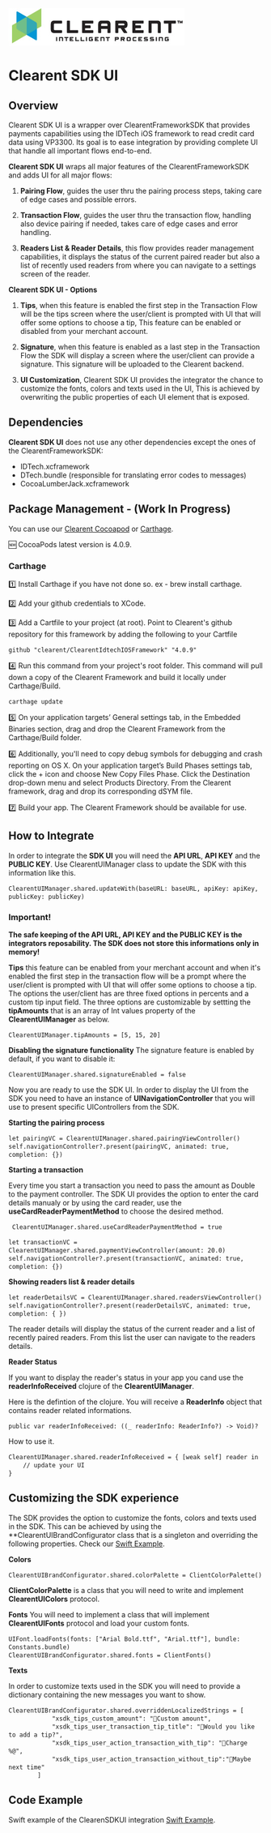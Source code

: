 ![Screenshot](docs/clearent_logo.jpg)

# Clearent SDK UI

## Overview 

Clearent SDK UI is a wrapper over ClearentFrameworkSDK that provides payments capabilities using the IDTech iOS framework to read credit card data using VP3300. Its goal is to ease integration by providing complete UI that handle all important flows end-to-end.


 **Clearent SDK UI** wraps all major features of the ClearentFrameworkSDK and adds UI for all major flows:

1. **Pairing Flow**, guides the user thru the pairing process steps, taking care of edge cases and possible errors.

2. **Transaction Flow**, guides the user thru the transaction flow, handling also device pairing if needed, takes care of edge cases and error handling.

3. **Readers List & Reader Details**, this flow provides reader management capabilities, it displays the status of the current paired reader but also a list of recently used readers from where you can navigate to a settings screen of the reader.

**Clearent SDK UI - Options**

1. **Tips**, when this feature is enabled the first step in the Transaction Flow will be the tips screen where the user/client is prompted with UI that will offer some options to choose a tip, This feature can be enabled or disabled from your merchant account.

2. **Signature**, when this feature is enabled as a last step in the Transaction Flow the SDK will display a screen  where the user/client can provide a signature. This signature will be uploaded to the Clearent backend.

3. **UI Customization**, Clearent SDK UI provides the integrator the chance to customize the fonts, colors and texts used in the UI, This is achieved by overwriting the public properties of each UI element that is exposed.


## Dependencies

 **Clearent SDK UI** does not use any other dependencies except the ones of the ClearentFrameworkSDK:
 
 - IDTech.xcframework 
 - DTech.bundle (responsible for translating error codes to messages)
 - CocoaLumberJack.xcframework


## Package Management - (Work In Progress)

You can use our [Clearent Cocoapod](https://github.com/clearent/CocoaPods) or [Carthage](https://github.com/Carthage/Carthage).

:new: CocoaPods latest version is 4.0.9.

### Carthage ###

:one: Install Carthage if you have not done so. ex - brew install carthage.

:two: Add your github credentials to XCode.

:three: Add a Cartfile to your project (at root). Point to Clearent's github repository for this framework by adding the following to your Cartfile

    github "clearent/ClearentIdtechIOSFramework" "4.0.9"

:four: Run this command from your project's root folder. This command will pull down a copy of the Clearent Framework and build it locally under Carthage/Build.

    carthage update

:five: On your application targets’ General settings tab, in the Embedded Binaries section, drag and drop the Clearent Framework from the Carthage/Build folder.

:six: Additionally, you'll need to copy debug symbols for debugging and crash reporting on OS X.
    On your application target’s Build Phases settings tab, click the + icon and choose New Copy Files Phase.
    Click the Destination drop-down menu and select Products Directory.
    From the Clearent framework, drag and drop its corresponding dSYM file.

:seven: Build your app. The Clearent Framework should be available for use.


## How to Integrate

In order to integrate the **SDK UI** you will need the **API URL**, **API KEY** and the **PUBLIC KEY**. 
Use ClearentUIManager class to update the SDK with this information like this. 

```
ClearentUIManager.shared.updateWith(baseURL: baseURL, apiKey: apiKey, publicKey: publicKey)
```

### Important!

**The safe keeping of the **API URL**, **API KEY** and the **PUBLIC KEY** is the integrators reposability. The SDK does not store this informations only in memory!**


**Tips** this feature can be enabled from your merchant account and when it's enabled the first step in the transaction flow will be a prompt where the user/client is prompted with UI that will offer some options to choose a tip. The options the user/client has are three fixed options in percents and a custom tip input field. The three options are customizable by settting the **tipAmounts** that is an array of Int values property of the **ClearentUIManager** as below.

```
ClearentUIManager.tipAmounts = [5, 15, 20]
```


**Disabling the signature functionality**
The signature feature is enabled by default, if you want to disable it:
```
ClearentUIManager.shared.signatureEnabled = false
```

Now you are ready to use the SDK UI. 
In order to display the UI from the SDK you need to have an instance of **UINavigationController** that you will use to present specific UIControllers from the SDK.

**Starting the pairing process**

```
let pairingVC = ClearentUIManager.shared.pairingViewController()
self.navigationController?.present(pairingVC, animated: true, completion: {})
```

**Starting a transaction**

Every time you start a transaction you need to pass the amount as Double to the payment controller.
The SDK UI provides the option to enter the card details manualy or by using the card reader, use the **useCardReaderPaymentMethod** to choose the desired method.

```
 ClearentUIManager.shared.useCardReaderPaymentMethod = true
```

```
let transactionVC = ClearentUIManager.shared.paymentViewController(amount: 20.0)
self.navigationController?.present(transactionVC, animated: true, completion: {})
```


**Showing readers list & reader details**

```
let readerDetailsVC = ClearentUIManager.shared.readersViewController()
self.navigationController?.present(readerDetailsVC, animated: true, completion: { })
```
The reader details will display the status of the current reader and a list of recently paired readers. From this list the user can navigate to the readers details.


**Reader Status**

If you want to display the reader's status in your app you cand use the  **readerInfoReceived** clojure of the **ClearentUIManager**.


Here is the defintion of the clojure. You will receive a **ReaderInfo** object that contains reader related informations.
```
public var readerInfoReceived: ((_ readerInfo: ReaderInfo?) -> Void)?

```

How to use it.

```
ClearentUIManager.shared.readerInfoReceived = { [weak self] reader in
    // update your UI
}
```


## Customizing the SDK experience

The SDK provides the option to customize the fonts, colors and texts used in the SDK. This can be achieved by using the **ClearentUIBrandConfigurator class that is a singleton and overriding the following properties. Check our [Swift Example](https://).

**Colors**
```
ClearentUIBrandConfigurator.shared.colorPalette = ClientColorPalette()
```

**ClientColorPalette** is a class that you will need to write and implement **ClearentUIColors** protocol. 


**Fonts**
You will need to implement a class that will implement **ClearentUIFonts** protocol and load your custom fonts.


```
UIFont.loadFonts(fonts: ["Arial Bold.ttf", "Arial.ttf"], bundle: Constants.bundle)
ClearentUIBrandConfigurator.shared.fonts = ClientFonts()
```

**Texts**

In order to customize texts used in the SDK you will need to provide a dictionary containing the new messages you want to show.

```
ClearentUIBrandConfigurator.shared.overriddenLocalizedStrings = [
            "xsdk_tips_custom_amount": "🍎Custom amount",
            "xsdk_tips_user_transaction_tip_title": "🍎Would you like to add a tip?",
            "xsdk_tips_user_action_transaction_with_tip": "🍎Charge %@",
            "xsdk_tips_user_action_transaction_without_tip":"🍎Maybe next time"
        ]
```


## Code Example

Swift example of the ClearenSDKUI  integration [Swift Example](https://).
